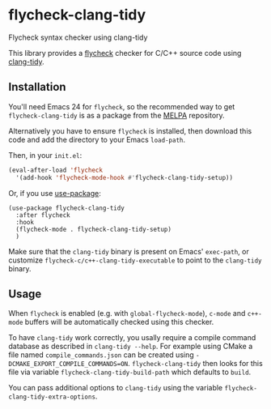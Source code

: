 # flycheck-clang-tidy
Flycheck syntax checker using clang-tidy

This library provides a [flycheck][] checker for C/C++ source code
using [clang-tidy][].

Installation
------------

You'll need Emacs 24 for `flycheck`, so the recommended way to get
`flycheck-clang-tidy` is as a package from the [MELPA][melpa]
repository.

Alternatively you have to ensure `flycheck` is installed, then
download this code and add the directory to your Emacs `load-path`.

Then, in your `init.el`:

```lisp
(eval-after-load 'flycheck
  '(add-hook 'flycheck-mode-hook #'flycheck-clang-tidy-setup))
```

Or, if you use [use-package][]:

``` emacs-lisp
(use-package flycheck-clang-tidy
  :after flycheck
  :hook
  (flycheck-mode . flycheck-clang-tidy-setup)
  )
```

Make sure that the `clang-tidy` binary is present on Emacs' `exec-path`, or
customize `flycheck-c/c++-clang-tidy-executable` to point to the `clang-tidy`
binary.

Usage
-----

When `flycheck` is enabled (e.g. with `global-flycheck-mode`), `c-mode` and
`c++-mode` buffers will be automatically checked using this checker.

To have `clang-tidy` work correctly, you usally require a compile command
database as described in `clang-tidy --help`. For example using CMake a file
named `compile_commands.json` can be created using
`-DCMAKE_EXPORT_COMPILE_COMMANDS=ON`. `flycheck-clang-tidy` then looks for this
file via variable `flycheck-clang-tidy-build-path` which defaults to `build`.

You can pass additional options to `clang-tidy` using the variable
`flycheck-clang-tidy-extra-options`.

[flycheck]: https://github.com/flycheck/flycheck
[clang-tidy]: http://clang.llvm.org/extra/clang-tidy
[melpa]: http://melpa.org
[use-package]: https://github.com/jwiegley/use-package

